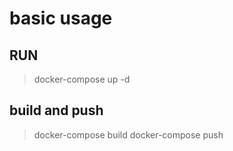 # basic usage
## RUN
> docker-compose up -d

## build and push
> docker-compose build
> docker-compose push